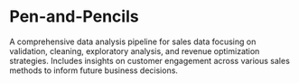 # Pen-and-Pencils
A comprehensive data analysis pipeline for sales data focusing on validation, cleaning, exploratory analysis, and revenue optimization strategies. Includes insights on customer engagement across various sales methods to inform future business decisions.
